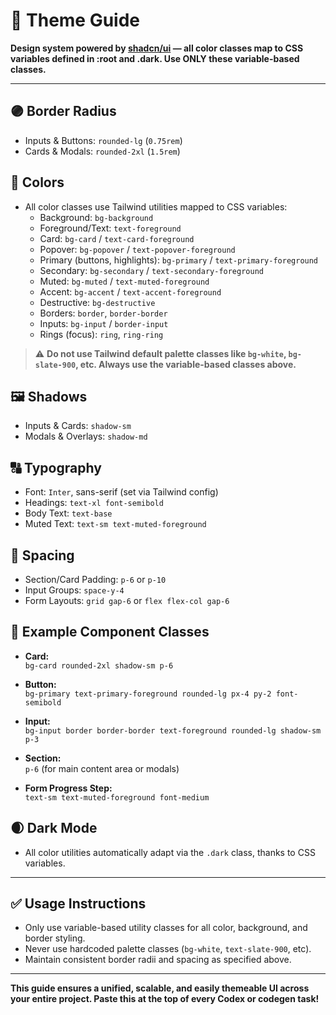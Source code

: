 # 🎨 Theme Guide

**Design system powered by [shadcn/ui](https://ui.shadcn.com) — all color classes map to CSS variables defined in :root and .dark. Use ONLY these variable-based classes.**

---

## 🟣 Border Radius

- Inputs & Buttons: `rounded-lg` (`0.75rem`)
- Cards & Modals: `rounded-2xl` (`1.5rem`)

## 🎨 Colors

- All color classes use Tailwind utilities mapped to CSS variables:
    - Background: `bg-background`
    - Foreground/Text: `text-foreground`
    - Card: `bg-card` / `text-card-foreground`
    - Popover: `bg-popover` / `text-popover-foreground`
    - Primary (buttons, highlights): `bg-primary` / `text-primary-foreground`
    - Secondary: `bg-secondary` / `text-secondary-foreground`
    - Muted: `bg-muted` / `text-muted-foreground`
    - Accent: `bg-accent` / `text-accent-foreground`
    - Destructive: `bg-destructive`
    - Borders: `border`, `border-border`
    - Inputs: `bg-input` / `border-input`
    - Rings (focus): `ring`, `ring-ring`

> ⚠️ **Do not use Tailwind default palette classes like `bg-white`, `bg-slate-900`, etc. Always use the variable-based classes above.**

## 🖼️ Shadows

- Inputs & Cards: `shadow-sm`
- Modals & Overlays: `shadow-md`

## 🔠 Typography

- Font: `Inter`, sans-serif (set via Tailwind config)
- Headings: `text-xl font-semibold`
- Body Text: `text-base`
- Muted Text: `text-sm text-muted-foreground`

## 📐 Spacing

- Section/Card Padding: `p-6` or `p-10`
- Input Groups: `space-y-4`
- Form Layouts: `grid gap-6` or `flex flex-col gap-6`

## 🧩 Example Component Classes

- **Card:**  
  `bg-card rounded-2xl shadow-sm p-6`

- **Button:**  
  `bg-primary text-primary-foreground rounded-lg px-4 py-2 font-semibold`

- **Input:**  
  `bg-input border border-border text-foreground rounded-lg shadow-sm p-3`

- **Section:**  
  `p-6` (for main content area or modals)

- **Form Progress Step:**  
  `text-sm text-muted-foreground font-medium`

## 🌒 Dark Mode

- All color utilities automatically adapt via the `.dark` class, thanks to CSS variables.

---

## ✅ **Usage Instructions**

- Only use variable-based utility classes for all color, background, and border styling.
- Never use hardcoded palette classes (`bg-white`, `text-slate-900`, etc).
- Maintain consistent border radii and spacing as specified above.

---

**This guide ensures a unified, scalable, and easily themeable UI across your entire project. Paste this at the top of every Codex or codegen task!**
